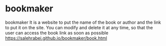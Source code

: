 # bookmaker
bookmaker It is a website to put the name of the book or author and the link to put it on the site. You can modify and delete it at any time, so that the user can access the book link as soon as possible
https://salehrabei.github.io/bookmaker/book.html

